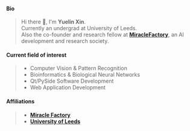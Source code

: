 #### Bio
> Hi there 👋, I'm **Yuelin Xin**.  
> Currently an undergrad at University of Leeds.  
> Also the co-founder and research fellow at [**MiracleFactory**](https://miraclefactory.co/), an AI development and research society.  

#### Current field of interest
> * Computer Vision & Pattern Recognition  
> * Bioinformatics & Biological Neural Networks  
> * Qt/PySide Software Development  
> * Web Application Development

#### Affiliations
> * [**Miracle Factory**](https://miraclefactory.co/)  
> * [**University of Leeds**](https://www.leeds.ac.uk/)
